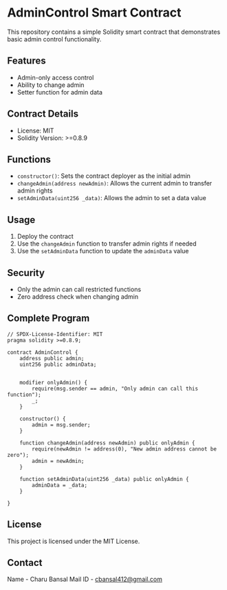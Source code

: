 # AdminControl Smart Contract

This repository contains a simple Solidity smart contract that demonstrates basic admin control functionality.

## Features

- Admin-only access control
- Ability to change admin
- Setter function for admin data

## Contract Details

- License: MIT
- Solidity Version: >=0.8.9

## Functions

- `constructor()`: Sets the contract deployer as the initial admin
- `changeAdmin(address newAdmin)`: Allows the current admin to transfer admin rights
- `setAdminData(uint256 _data)`: Allows the admin to set a data value

## Usage

1. Deploy the contract
2. Use the `changeAdmin` function to transfer admin rights if needed
3. Use the `setAdminData` function to update the `adminData` value

## Security

- Only the admin can call restricted functions
- Zero address check when changing admin

## Complete Program
~~~
// SPDX-License-Identifier: MIT
pragma solidity >=0.8.9;

contract AdminControl {
    address public admin;
    uint256 public adminData;


    modifier onlyAdmin() {
        require(msg.sender == admin, "Only admin can call this function");
        _;
    }

    constructor() {
        admin = msg.sender;
    }

    function changeAdmin(address newAdmin) public onlyAdmin {
        require(newAdmin != address(0), "New admin address cannot be zero");
        admin = newAdmin;
    }

    function setAdminData(uint256 _data) public onlyAdmin {
        adminData = _data;
    }

}
~~~

## License

This project is licensed under the MIT License.

## Contact
Name - Charu Bansal
Mail ID - cbansal412@gmail.com
